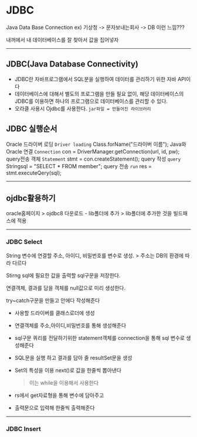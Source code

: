 # JDBC

Java Data Base Connection
ex) 기상청 -> 문자보내는회사 -> DB
이런 느낌???

내꺼에서 내 데이터베이스를 잘 찾아서 값을 집어넣자

---

## JDBC(Java Database Connectivity)

- JDBC란 자바프로그램에서 SQL문을 실행하여 데이터를 관리하기 위한 자바 API이다
- 데이터베이스에 대해서 별도의 프로그램을 만들 필요 없이, 해당 데이터베이스의 JDBC를 이용하면 하나의 프로그램으로 데이터베이스를 관리할 수 있다.
- 오라클 사용시 Ojdbc를 사용한다.
  `jar파일 = 만들어진 라이브러리`

## JDBC 실행순서

Oracle 드라이버 로딩 `Driver loading` Class.forName("드라이버 이름");
Java와 Oracle 연결 `Connection` con = DriverManager.getConnection(url, id, pw);
query전송 객체 `Statement` stmt = con.createStatement();
query 작성 `query` Stringsql = "SELECT \* FROM member";
query 전송 `run` res = stmt.executeQery(sql);

---

## ojdbc활용하기

oracle홈페이지 > ojdbc8 다운로드 - lib폴더에 추가 > lib폴더에 추가한 것을 빌드패스에 적용

---

### JDBC Select

String 변수에 연결할 주소, 아이디, 비밀번호를 변수로 생성. > 주소는 DB의 환경에 따라 다르다

Stirng sql에 필요한 값을 출력할 sql구문을 저장한다.

연결객체, 결과를 담을 객체를 null값으로 미리 생성한다.

try~catch구문을 만들고 안에다 작성해준다

- 사용할 드라이버를 클래스로더에 생성

- 연결객체를 주소,아이디,비밀번호를 통해 생성해준다

- sql구문 쿼리를 전달하기위한 statement객체를 connection을 통해 sql 변수로 생성해준다

- SQL문을 실행 하고 결과를 담아 줄 resultSet문을 생성

- Set의 특성을 이용 next()로 값을 한줄씩 뽑아낸다

  > 이는 while을 이용해서 사용한다

- rs에서 get자료형을 통해 변수에 담아주고

- 출력문으로 입력해 한줄씩 출력해준다

---

### JDBC Insert
